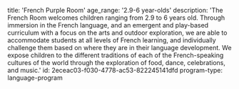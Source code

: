 title: 'French Purple Room'
age_range: '2.9-6 year-olds'
description: 'The French Room welcomes children ranging from 2.9 to 6 years old. Through immersion in the French language, and an emergent and play-based curriculum with a focus on the arts and outdoor exploration, we are able to accommodate students at all levels of French learning, and individually challenge them based on where they are in their language development. We expose children to the different traditions of each of the French-speaking cultures of the world through the exploration of food, dance, celebrations, and music.'
id: 2eceac03-f030-4778-ac53-822245141dfd
program-type: language-program
